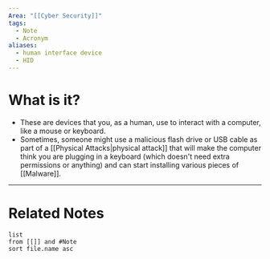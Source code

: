 ```yaml
---
Area: "[[Cyber Security]]"
tags:
  - Note
  - Acronym
aliases:
  - human interface device
  - HID
---
```

# What is it?
- These are devices that you, as a human, use to interact with a computer, like a mouse or keyboard. 
- Sometimes, someone might use a malicious flash drive or USB cable as part of a [[Physical Attacks|physical attack]] that will make the computer think you are plugging in a keyboard (which doesn't need extra permissions or anything) and can start installing various pieces of [[Malware]].


---
# Related Notes
```dataview
list
from [[]] and #Note 
sort file.name asc
```
